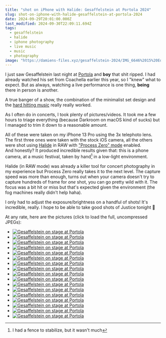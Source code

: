 ```yaml
---
title: "shot on iPhone with Halide: Gesaffelstein at Portola 2024"
slug: shot-on-iphone-with-halide-gesaffelstein-at-portola-2024
date: 2024-09-29T20:01:00.000Z
last_modified: 2024-09-30T22:09:11.694Z
tags:
  - gesaffelstein
  - halide
  - iphone photography
  - live music
  - music
  - photography
image: "https://damiens-files.xyz/gesaffelstein-2024/IMG_6646%2015%20Edited.jpg"
---
```


I just saw Gesaffelstein last night at [Portola](https://portolamusicfestival.com/) and **boy** that shit ripped. I had already watched his set from Coachella earlier this year, so I "knew" what to expect. But as always, watching a live performance is one thing, **being** there in person is another.

A true banger of a show, the combination of the minimalist set design and the [hard hitting music](https://www.youtube.com/watch?v=4HnUmZOjsyU) really really worked.

As I often do in concerts, I took plenty of pictures/videos. It took me a few hours to triage everything (because Darkroom on macOS kind of sucks) but I managed to trim it down to a reasonable amount.

All of these were taken on my iPhone 13 Pro using the 3x telephoto lens. The first three ones were taken with the stock iOS camera, all the others were shot using [Halide](https://halide.cam/) in RAW with ["Process Zero" mode](https://www.lux.camera/introducing-process-zero-for-iphone/) enabled.  
And honestly? It produced incredible results given that: this is a phone camera, at a music festival, taken by hand[^1] in a low-light environment.

Halide (in RAW mode) was already a killer tool for concert photography in my experience but Process Zero really takes it to the next level. The capture speed was more than enough, turns out when your camera doesn't try to capture hundreds of frame for _one_ shot, you can go pretty wild with it. The focus was a bit hit or miss but that's expected given the environment (the fog machines really didn't help haha).

I only had to adjust the exposure/brightness on a handful of shots! It's incredible, really. I hope to be able to take good shots of Justice tonight 🤞

At any rate, here are the pictures (click to load the full, uncompressed JPEGs):

<div class="gallery">
  <ul>
    <li><a href="/img/photos/gesaffelstein-2024/IMG_6415%201%20Edited.jpg"><img loading="lazy" src="/img/photos/gesaffelstein-2024/thumbs/IMG_6415%201%20Edited.jpg" alt="Gesaffelstein on stage at Portola"></a></li>
    <li><a href="/img/photos/gesaffelstein-2024/IMG_6447%202%20Edited.jpg"><img loading="lazy" src="/img/photos/gesaffelstein-2024/thumbs/IMG_6447%202%20Edited.jpg" alt="Gesaffelstein on stage at Portola"></a></li>
    <li><a href="/img/photos/gesaffelstein-2024/IMG_6497%203%20Edited.jpg"><img loading="lazy" src="/img/photos/gesaffelstein-2024/thumbs/IMG_6497%203%20Edited.jpg" alt="Gesaffelstein on stage at Portola"></a></li>
    <li><a href="/img/photos/gesaffelstein-2024/IMG_6535%204%20Edited.jpg"><img loading="lazy" src="/img/photos/gesaffelstein-2024/thumbs/IMG_6535%204%20Edited.jpg" alt="Gesaffelstein on stage at Portola"></a></li>
    <li><a href="/img/photos/gesaffelstein-2024/IMG_6540%205%20Edited.jpg"><img loading="lazy" src="/img/photos/gesaffelstein-2024/thumbs/IMG_6540%205%20Edited.jpg" alt="Gesaffelstein on stage at Portola"></a></li>
    <li><a href="/img/photos/gesaffelstein-2024/IMG_6546%206%20Edited.jpg"><img loading="lazy" src="/img/photos/gesaffelstein-2024/thumbs/IMG_6546%206%20Edited.jpg" alt="Gesaffelstein on stage at Portola"></a></li>
    <li><a href="/img/photos/gesaffelstein-2024/IMG_6558%207%20Edited.jpg"><img loading="lazy" src="/img/photos/gesaffelstein-2024/thumbs/IMG_6558%207%20Edited.jpg" alt="Gesaffelstein on stage at Portola"></a></li>
    <li><a href="/img/photos/gesaffelstein-2024/IMG_6568%208%20Edited.jpg"><img loading="lazy" src="/img/photos/gesaffelstein-2024/thumbs/IMG_6568%208%20Edited.jpg" alt="Gesaffelstein on stage at Portola"></a></li>
    <li><a href="/img/photos/gesaffelstein-2024/IMG_6577%209%20Edited.jpg"><img loading="lazy" src="/img/photos/gesaffelstein-2024/thumbs/IMG_6577%209%20Edited.jpg" alt="Gesaffelstein on stage at Portola"></a></li>
    <li><a href="/img/photos/gesaffelstein-2024/IMG_6578%2010%20Edited.jpg"><img loading="lazy" src="/img/photos/gesaffelstein-2024/thumbs/IMG_6578%2010%20Edited.jpg" alt="Gesaffelstein on stage at Portola"></a></li>
    <li><a href="/img/photos/gesaffelstein-2024/IMG_6585%2011%20Edited.jpg"><img loading="lazy" src="/img/photos/gesaffelstein-2024/thumbs/IMG_6585%2011%20Edited.jpg" alt="Gesaffelstein on stage at Portola"></a></li>
    <li><a href="/img/photos/gesaffelstein-2024/IMG_6589%2012%20Edited.jpg"><img loading="lazy" src="/img/photos/gesaffelstein-2024/thumbs/IMG_6589%2012%20Edited.jpg" alt="Gesaffelstein on stage at Portola"></a></li>
    <li><a href="/img/photos/gesaffelstein-2024/IMG_6628%2013%20Edited.jpg"><img loading="lazy" src="/img/photos/gesaffelstein-2024/thumbs/IMG_6628%2013%20Edited.jpg" alt="Gesaffelstein on stage at Portola"></a></li>
    <li><a href="/img/photos/gesaffelstein-2024/IMG_6644%2014%20Edited.jpg"><img loading="lazy" src="/img/photos/gesaffelstein-2024/thumbs/IMG_6644%2014%20Edited.jpg" alt="Gesaffelstein on stage at Portola"></a></li>
    <li><a href="/img/photos/gesaffelstein-2024/IMG_6646%2015%20Edited.jpg"><img loading="lazy" src="/img/photos/gesaffelstein-2024/thumbs/IMG_6646%2015%20Edited.jpg" alt="Gesaffelstein on stage at Portola"></a></li>
    <li><a href="/img/photos/gesaffelstein-2024/IMG_6686%2016%20Edited.jpg"><img loading="lazy" src="/img/photos/gesaffelstein-2024/thumbs/IMG_6686%2016%20Edited.jpg" alt="Gesaffelstein on stage at Portola"></a></li>
    <li><a href="/img/photos/gesaffelstein-2024/IMG_6719%2017%20Edited.jpg"><img loading="lazy" src="/img/photos/gesaffelstein-2024/thumbs/IMG_6719%2017%20Edited.jpg" alt="Gesaffelstein on stage at Portola"></a></li>
  </ul>
</div>

[^1]: I had a fence to stabilize, but it wasn't much
